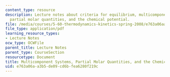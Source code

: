 ```yaml
---
content_type: resource
description: Lecture notes about criteria for equilibrium, multicomponent systems,
  partial molar quantities, and the chemical potential.
file: /media/courses/5-60-thermodynamics-kinetics-spring-2008/e763a06aa3b5de09cd6bfea6280f219c_5_60_lecture14.pdf
file_type: application/pdf
learning_resource_types:
- Lecture Notes
ocw_type: OCWFile
parent_title: Lecture Notes
parent_type: CourseSection
resourcetype: Document
title: Multicomponent Systems, Partial Molar Quantities, and the Chemical Potential
uid: e763a06a-a3b5-de09-cd6b-fea6280f219c
---
```


